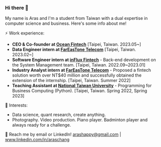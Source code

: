 ### Hi there 👋

My name is Aras and I'm a student from Taiwan with a dual expertise in computer science and business. Here's some info about me!

⚡ Work experience:

* **CEO & Co-founder at [Ocean Fintech](https://oceanfin.tech)** [Taipei, Taiwan. 2023.05~]<br>
* **Data Engineer intern at [FarEasTone Telecom](https://corporate.fetnet.net/content/corp/en/index.html)** [Taipei, Taiwan. 2023.02~]<br>
* **Software Engineer intern at [inFlux Fintech](https://www.influxfin.com/)** - Back-end development on the System Management team. [Taipei, Taiwan. 2022.09~2023.01]<br>
* **Industry Analyst intern at [FarEasTone Telecom](https://corporate.fetnet.net/content/corp/en/index.html)** - Proposed a fintech solution worth over NT$40 million and successfully obtained the extension of the internship. [Taipei, Taiwan. Summer 2022]<br>
* **Teaching Assistant at [National Taiwan University](https://www.ntu.edu.tw/english/)** - Programming for Business Computing (Python). [Taipei, Taiwan. Spring 2022, Spring 2023]


🌱 Interests:

* Data science, quant research, create anything.<br>
* Photography. Video production. Piano player. Badminton player and always ready for a challenge.

💬 Reach me by email or LinkedIn! arashappy@gmail.com | www.linkedin.com/in/araschang
